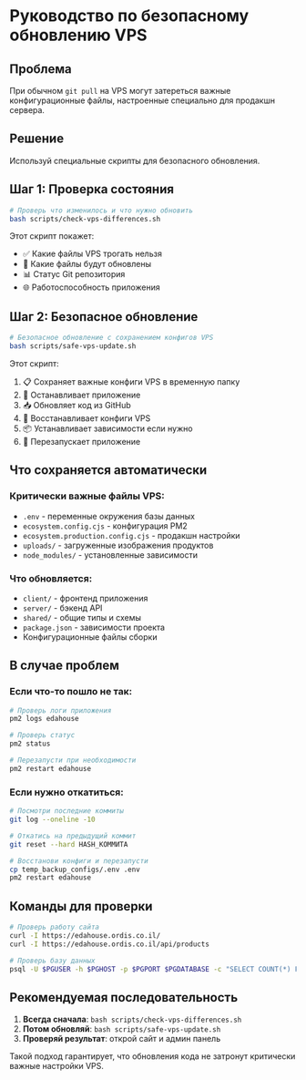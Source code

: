 # Руководство по безопасному обновлению VPS

## Проблема
При обычном `git pull` на VPS могут затереться важные конфигурационные файлы, настроенные специально для продакшн сервера.

## Решение
Используй специальные скрипты для безопасного обновления.

## Шаг 1: Проверка состояния

```bash
# Проверь что изменилось и что нужно обновить
bash scripts/check-vps-differences.sh
```

Этот скрипт покажет:
- ✅ Какие файлы VPS трогать нельзя
- 📄 Какие файлы будут обновлены  
- 📊 Статус Git репозитория
- 🌐 Работоспособность приложения

## Шаг 2: Безопасное обновление

```bash
# Безопасное обновление с сохранением конфигов VPS
bash scripts/safe-vps-update.sh
```

Этот скрипт:
1. 📋 Сохраняет важные конфиги VPS в временную папку
2. 🛑 Останавливает приложение
3. 📥 Обновляет код из GitHub
4. 🔧 Восстанавливает конфиги VPS
5. 📦 Устанавливает зависимости если нужно
6. 🚀 Перезапускает приложение

## Что сохраняется автоматически

### Критически важные файлы VPS:
- `.env` - переменные окружения базы данных
- `ecosystem.config.cjs` - конфигурация PM2
- `ecosystem.production.config.cjs` - продакшн настройки
- `uploads/` - загруженные изображения продуктов
- `node_modules/` - установленные зависимости

### Что обновляется:
- `client/` - фронтенд приложения
- `server/` - бэкенд API
- `shared/` - общие типы и схемы
- `package.json` - зависимости проекта
- Конфигурационные файлы сборки

## В случае проблем

### Если что-то пошло не так:
```bash
# Проверь логи приложения
pm2 logs edahouse

# Проверь статус
pm2 status

# Перезапусти при необходимости
pm2 restart edahouse
```

### Если нужно откатиться:
```bash
# Посмотри последние коммиты
git log --oneline -10

# Откатись на предыдущий коммит
git reset --hard HASH_КОММИТА

# Восстанови конфиги и перезапусти
cp temp_backup_configs/.env .env
pm2 restart edahouse
```

## Команды для проверки

```bash
# Проверь работу сайта
curl -I https://edahouse.ordis.co.il/
curl -I https://edahouse.ordis.co.il/api/products

# Проверь базу данных
psql -U $PGUSER -h $PGHOST -p $PGPORT $PGDATABASE -c "SELECT COUNT(*) FROM products;"
```

## Рекомендуемая последовательность

1. **Всегда сначала**: `bash scripts/check-vps-differences.sh`
2. **Потом обновляй**: `bash scripts/safe-vps-update.sh` 
3. **Проверяй результат**: открой сайт и админ панель

Такой подход гарантирует, что обновления кода не затронут критически важные настройки VPS.